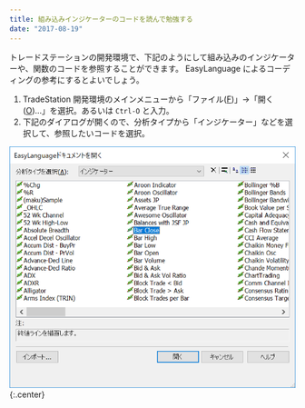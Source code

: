 ```yaml
---
title: 組み込みインジケーターのコードを読んで勉強する
date: "2017-08-19"
---
```


トレードステーションの開発環境で、下記のようにして組み込みのインジケーターや、関数のコードを参照することができます。
EasyLanguage によるコーディングの参考にするとよいでしょう。

1. TradeStation 開発環境のメインメニューから「ファイル(<u>F</u>)」→「開く(<u>O</u>)...」を選択。あるいは `Ctrl-O` と入力。
2. 下記のダイアログが開くので、分析タイプから「インジケーター」などを選択して、参照したいコードを選択。

![builtin-indicator.png](builtin-indicator.png){:.center}

